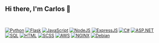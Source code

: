 ## Hi there, I'm Carlos 👋
<br>

[![Python](https://img.shields.io/badge/-Python-3776AB?style=for-the-badge&logo=python&logoColor=white&style=flat)](https://www.python.org/)
[![Flask](https://img.shields.io/badge/Flask-000000?logo=flask&logoColor=white&style=flat)](https://flask.palletsprojects.com/en/2.0.x/)
[![JavaScript](https://img.shields.io/badge/JavaScript-FFCA28?logo=javascript&logoColor=white&style=flat)](https://developer.mozilla.org/en-US/docs/Web/JavaScript)
[![NodeJS](https://img.shields.io/badge/NodeJS-339933?logo=node.js&logoColor=white&style=flat)](https://nodejs.org/en/)
[![ExpressJS](https://img.shields.io/badge/ExpressJS-000000?logo=express&logoColor=white&style=flat)](https://expressjs.com/)
[![C#](https://img.shields.io/badge/C%23-239120?logo=c-sharp&logoColor=white&style=flat)](https://docs.microsoft.com/en-us/dotnet/csharp/)
[![ASP.NET](https://img.shields.io/badge/ASP.NET-512BD4?logo=dotnet&logoColor=white&style=flat)](https://dotnet.microsoft.com/apps/aspnet)
[![SQL](https://img.shields.io/badge/SQL-CC2927?logo=microsoft+sql+server&logoColor=white&style=flat)](https://www.microsoft.com/en-us/sql-server/sql-server-2019)
[![HTML](https://img.shields.io/badge/HTML-E34F26?logo=html5&logoColor=white&style=flat)](https://developer.mozilla.org/en-US/docs/Web/HTML)
[![SCSS](https://img.shields.io/badge/SCSS-CC6699?logo=sass&logoColor=white&style=flat)](https://sass-lang.com/)
[![AWS](https://img.shields.io/badge/AWS-232F3E?logo=amazon+aws&logoColor=white&style=flat)](https://aws.amazon.com/)
[![NGINX](https://img.shields.io/badge/NGINX-009639?logo=nginx&logoColor=white&style=flat)](https://www.nginx.com/)
[![Debian](https://img.shields.io/badge/Debian-A81D33?logo=debian&logoColor=white&style=flat)](https://www.debian.org/)
